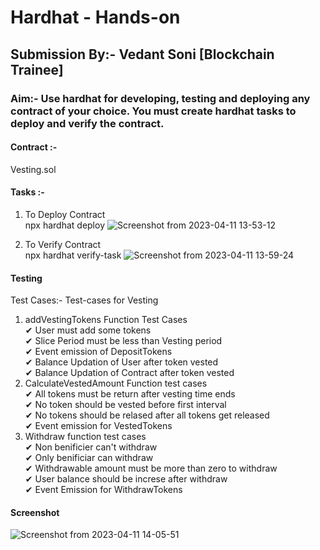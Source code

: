 # Hardhat - Hands-on

## Submission By:- Vedant Soni [Blockchain Trainee]

### Aim:- Use hardhat for developing, testing and deploying any contract of your choice. You must create hardhat tasks to deploy and verify the contract.

#### Contract :- 
Vesting.sol

#### Tasks :-
1) To Deploy Contract \
   npx hardhat deploy
![Screenshot from 2023-04-11 13-53-12](https://user-images.githubusercontent.com/122250819/231100967-6271afaa-c57d-4017-8a4c-07a3d1542c4f.png)

2) To Verify Contract \
  npx hardhat verify-task
![Screenshot from 2023-04-11 13-59-24](https://user-images.githubusercontent.com/122250819/231102507-49e52ac1-fc06-4fa1-a0a0-be305d878fc0.png)

#### Testing
Test Cases:-
  Test-cases for Vesting
   1) addVestingTokens Function Test Cases \
      ✔ User must add some tokens \
      ✔ Slice Period must be less than Vesting period \
      ✔ Event emission of DepositTokens \
      ✔ Balance Updation of User after token vested \
      ✔ Balance Updation of Contract after token vested 
   2) CalculateVestedAmount Function test cases \
      ✔ All tokens must be return after vesting time ends \
      ✔ No token should be vested before first interval \
      ✔ No tokens should be relased after all tokens get released \
      ✔ Event emission for VestedTokens 
   3) Withdraw function test cases \
      ✔ Non benificier can't withdraw \
      ✔ Only benificiar can withdraw \
      ✔ Withdrawable amount must be more than zero to withdraw \
      ✔ User balance should be increse after withdraw \
      ✔ Event Emission for WithdrawTokens 
#### Screenshot
![Screenshot from 2023-04-11 14-05-51](https://user-images.githubusercontent.com/122250819/231356806-379bf026-d0dd-497b-9563-da29017bedfe.png)


